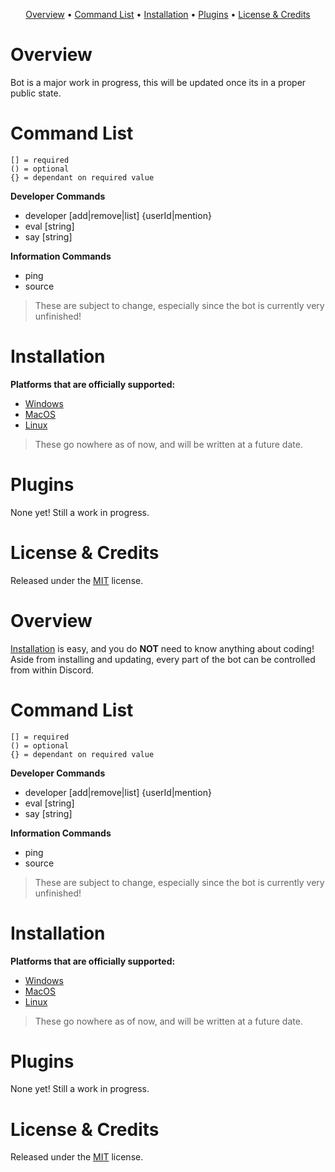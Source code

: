 <p align="center"><p align="center">
  <a href="#overview">Overview</a>
  •
  <a href="#command-list">Command List</a>
  •
  <a href="#installation">Installation</a>
  •
  <a href="#plugins">Plugins</a>
  •
  <a href="#license--credits">License & Credits</a>
</p>

# Overview

Bot is a major work in progress, this will be updated once its in a proper public state.

# Command List

```
[] = required
() = optional
{} = dependant on required value
```

**Developer Commands**<br>

-   developer [add|remove|list] {userId|mention}
-   eval [string]
-   say [string]

**Information Commands**<br>

-   ping
-   source

> These are subject to change, especially since the bot is currently very unfinished!

# Installation

**Platforms that are officially supported:**

-   [Windows]()
-   [MacOS]()
-   [Linux]()

> These go nowhere as of now, and will be written at a future date.

# Plugins

None yet! Still a work in progress.

# License & Credits

Released under the [MIT](https://en.wikipedia.org/wiki/MIT_License) license.

</p>

# Overview

[Installation](#installation) is easy, and you do **NOT** need to know anything about coding! Aside
from installing and updating, every part of the bot can be controlled from within Discord.

# Command List

```
[] = required
() = optional
{} = dependant on required value
```

**Developer Commands**<br>

-   developer [add|remove|list] {userId|mention}
-   eval [string]
-   say [string]

**Information Commands**<br>

-   ping
-   source

> These are subject to change, especially since the bot is currently very unfinished!

# Installation

**Platforms that are officially supported:**

-   [Windows]()
-   [MacOS]()
-   [Linux]()

> These go nowhere as of now, and will be written at a future date.

# Plugins

None yet! Still a work in progress.

# License & Credits

Released under the [MIT](https://en.wikipedia.org/wiki/MIT_License) license.

